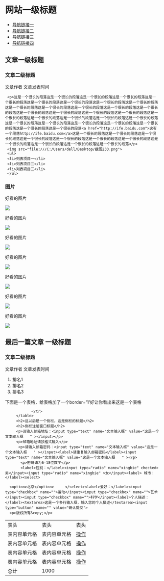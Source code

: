 <html>
<meta charset="utf-8">
<h1>网站一级标题</h1>

  <ul>
  <li><a href="" >导航链接一</a></li>
   <li><a href="">导航链接二</a></li>
    <li><a href="">导航链接三</a></li>
     <li><a href="">导航链接四</a></li>
     </ul>
     <h2>文章一级标题</h2>
     <h3>文章二级标题</h3>
     <p>文章作者  文章发表时间</p>

     <p>这是一个很长的段落这是一个很长的段落这是一个很长的段落这是一个很长的段落这是一个很长的段落这是一个很长的段落这是一个很长的段落这是一个很长的段落这是一个很长的段落这是一个很长的段落这是一个很长的段落这是一个很长的段落这是一个很长的段落这是一个很长的段落这是一个很长的段落这是一个很长的段落这是一个很长的段落这是一个很长的段落这是一个很长的段落这是一个很长的段落这是一个很长的段落这是一个很长的段落这是一个很长的段落这是一个很长的段落这是一个很长的段落这是一个很长的段落这是一个很长的段落这是一个很长的段落这是一个很长的段落这是一个很长的段落<a href="http://ife.baidu.com">这有一个段落http://ife.baidu.com</a>这是一个很长的段落这是一个很长的段落这是一个很长的段落这是一个很长的段落这是一个很长的段落这是一个很长的段落这是一个很长的段落这是一个很长的段落这是一个很长的段落这是一个很长的段落这是一个很长的段落</p>
     <img src="file:///C:/Users/dell/Desktop/截图233.png">
     <ul>
     <li>列表项目一</li>
     <li>列表项目二</li>
     <li>列表项目三</li>
     </ul>
   <h3>图片</h3>
   <p>好看的图片</p>
   <img src="file:///C:/Users/dell/Desktop/截图233.png">
        <p>好看的图片</p>
   <img src="file:///C:/Users/dell/Desktop/截图233.png">
      <p>好看的图片</p>
   <img src="file:///C:/Users/dell/Desktop/截图233.png">
      <p>好看的图片</p>
   <img src="file:///C:/Users/dell/Desktop/截图233.png">
      <p>好看的图片</p>
   <img src="file:///C:/Users/dell/Desktop/截图233.png">
  <p>好看的图片</p>
   <img src="file:///C:/Users/dell/Desktop/截图233.png">
  <p>好看的图片</p>
   <img src="file:///C:/Users/dell/Desktop/截图233.png">
<h2>最后一篇文章 一级标题</h2>
    <h3>文章二级标题</h3>
    <p>文章作者  文章发表时间</p>
    <ol>
    <li>排名1</li>
      <li>排名2</li>
        <li>排名3</li>
          </ol>
         <p>下面是一个表格，给表格加了一个border='1'好让你看出来这是一个表格</p>
         <table>
         	<tr>
         	<td>表头</td>
         	<td>表头</td>
         	<td>表头</td>
         	</tr>
         		<tr>
         		<td>表内容单元格</td>
         		<td>表内容单元格</td>
         		<td><a href="">操作</a></td>
         		</tr>
         		<tr>
         		<td>表内容单元格</td>
         		<td>表内容单元格</td>
         		<td><a href="">操作</a></td>
         		</tr>
         		<tr>
         		<td>表内容单元格</td>
         		<td>表内容单元格</td>
         		<td><a href="">操作</a></td>
         		</tr>
         		<tr>
         		<td>表内容单元格</td>
         		<td>表内容单元格</td>
         		<td><a href="">操作</a></td>
         		</tr>
         		<tr>
         		<td>总计</td>
         		<td>1000</td>
         	
         		</tr>
         </table>
         <h2>这以后是一个侧栏，这是侧栏的标题</h2>
         <h2>侧栏注册窗口标题</h2>
         <p>请输入邮箱地址：<input type="text" name="文本输入框" value="这是一个文本输入框   " ></input></p>
         <p>邮箱地址请按格式输入</p>
          <p>请输入邮箱密码：<input type="text" name="文本输入框" value="这是一个文本输入框   " ></input><label>请重复输入邮箱密码</label><input type="text" name="文本输入框" value="这是一个文本输入框   " ></p>
           <p>密码请为6-18位数字</p>
           <label>性别：</label><input type="radio" name="xingbie" checked>男</input><input type="radio" name="xingbie" >女</input><label> 城市：</label><select>
           	
      <option>北京</option>     </select><label>爱好：</label><input type="checkbox" name="">运动</input><input type="checkbox" name="">艺术</input><input type="checkbox" name="">科学</input><label>个人描述：</label><textarea>这是一个多行输入框，输入您的个人描述</textarea><input type="button" name="" value="确认提交">
      <p>版权所有&copy;</p>
</html>
